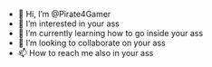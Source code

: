 - 👋 Hi, I’m @Pirate4Gamer
- 👀 I’m interested in your ass
- 🌱 I’m currently learning how to go inside your ass
- 💞️ I’m looking to collaborate on your ass
- 📫 How to reach me also in your ass

<!---
Pirate4Gamer/Pirate4Gamer is a ✨ special ✨ repository because its `README.md` (this file) appears on your GitHub profile.
You can click the Preview link to take a look at your changes.
--->
